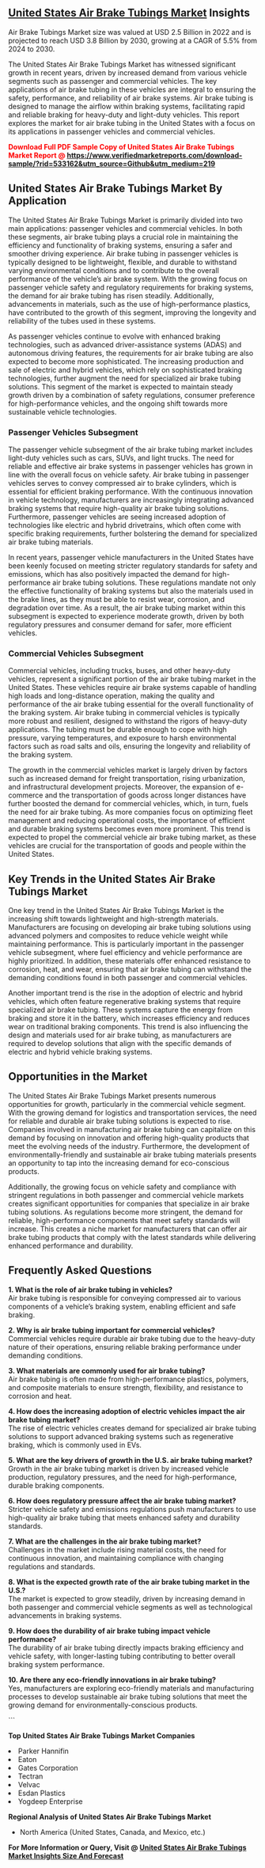 <h2><a href="https://www.verifiedmarketreports.com/download-sample/?rid=533162&amp;utm_source=Github&amp;utm_medium=219" target="_blank">United States Air Brake Tubings Market</a> Insights</h2><p>Air Brake Tubings Market size was valued at USD 2.5 Billion in 2022 and is projected to reach USD 3.8 Billion by 2030, growing at a CAGR of 5.5% from 2024 to 2030.</p><p> <p>The United States Air Brake Tubings Market has witnessed significant growth in recent years, driven by increased demand from various vehicle segments such as passenger and commercial vehicles. The key applications of air brake tubing in these vehicles are integral to ensuring the safety, performance, and reliability of air brake systems. Air brake tubing is designed to manage the airflow within braking systems, facilitating rapid and reliable braking for heavy-duty and light-duty vehicles. This report explores the market for air brake tubing in the United States with a focus on its applications in passenger vehicles and commercial vehicles.</p> <p><strong><p><span class=""><span style="color: #ff0000;"><strong>Download Full PDF Sample Copy of United States Air Brake Tubings Market Report</strong> @ </span><a href="https://www.verifiedmarketreports.com/download-sample/?rid=533162&amp;utm_source=Github&amp;utm_medium=219" target="_blank">https://www.verifiedmarketreports.com/download-sample/?rid=533162&amp;utm_source=Github&amp;utm_medium=219</a></span></p></strong></p> <h2>United States Air Brake Tubings Market By Application</h2> <p>The United States Air Brake Tubings Market is primarily divided into two main applications: passenger vehicles and commercial vehicles. In both these segments, air brake tubing plays a crucial role in maintaining the efficiency and functionality of braking systems, ensuring a safer and smoother driving experience. Air brake tubing in passenger vehicles is typically designed to be lightweight, flexible, and durable to withstand varying environmental conditions and to contribute to the overall performance of the vehicle’s air brake system. With the growing focus on passenger vehicle safety and regulatory requirements for braking systems, the demand for air brake tubing has risen steadily. Additionally, advancements in materials, such as the use of high-performance plastics, have contributed to the growth of this segment, improving the longevity and reliability of the tubes used in these systems.</p> <p>As passenger vehicles continue to evolve with enhanced braking technologies, such as advanced driver-assistance systems (ADAS) and autonomous driving features, the requirements for air brake tubing are also expected to become more sophisticated. The increasing production and sale of electric and hybrid vehicles, which rely on sophisticated braking technologies, further augment the need for specialized air brake tubing solutions. This segment of the market is expected to maintain steady growth driven by a combination of safety regulations, consumer preference for high-performance vehicles, and the ongoing shift towards more sustainable vehicle technologies.</p> <h3>Passenger Vehicles Subsegment</h3> <p>The passenger vehicle subsegment of the air brake tubing market includes light-duty vehicles such as cars, SUVs, and light trucks. The need for reliable and effective air brake systems in passenger vehicles has grown in line with the overall focus on vehicle safety. Air brake tubing in passenger vehicles serves to convey compressed air to brake cylinders, which is essential for efficient braking performance. With the continuous innovation in vehicle technology, manufacturers are increasingly integrating advanced braking systems that require high-quality air brake tubing solutions. Furthermore, passenger vehicles are seeing increased adoption of technologies like electric and hybrid drivetrains, which often come with specific braking requirements, further bolstering the demand for specialized air brake tubing materials.</p> <p>In recent years, passenger vehicle manufacturers in the United States have been keenly focused on meeting stricter regulatory standards for safety and emissions, which has also positively impacted the demand for high-performance air brake tubing solutions. These regulations mandate not only the effective functionality of braking systems but also the materials used in the brake lines, as they must be able to resist wear, corrosion, and degradation over time. As a result, the air brake tubing market within this subsegment is expected to experience moderate growth, driven by both regulatory pressures and consumer demand for safer, more efficient vehicles.</p> <h3>Commercial Vehicles Subsegment</h3> <p>Commercial vehicles, including trucks, buses, and other heavy-duty vehicles, represent a significant portion of the air brake tubing market in the United States. These vehicles require air brake systems capable of handling high loads and long-distance operation, making the quality and performance of the air brake tubing essential for the overall functionality of the braking system. Air brake tubing in commercial vehicles is typically more robust and resilient, designed to withstand the rigors of heavy-duty applications. The tubing must be durable enough to cope with high pressure, varying temperatures, and exposure to harsh environmental factors such as road salts and oils, ensuring the longevity and reliability of the braking system.</p> <p>The growth in the commercial vehicles market is largely driven by factors such as increased demand for freight transportation, rising urbanization, and infrastructural development projects. Moreover, the expansion of e-commerce and the transportation of goods across longer distances have further boosted the demand for commercial vehicles, which, in turn, fuels the need for air brake tubing. As more companies focus on optimizing fleet management and reducing operational costs, the importance of efficient and durable braking systems becomes even more prominent. This trend is expected to propel the commercial vehicle air brake tubing market, as these vehicles are crucial for the transportation of goods and people within the United States.</p> <h2>Key Trends in the United States Air Brake Tubings Market</h2> <p>One key trend in the United States Air Brake Tubings Market is the increasing shift towards lightweight and high-strength materials. Manufacturers are focusing on developing air brake tubing solutions using advanced polymers and composites to reduce vehicle weight while maintaining performance. This is particularly important in the passenger vehicle subsegment, where fuel efficiency and vehicle performance are highly prioritized. In addition, these materials offer enhanced resistance to corrosion, heat, and wear, ensuring that air brake tubing can withstand the demanding conditions found in both passenger and commercial vehicles.</p> <p>Another important trend is the rise in the adoption of electric and hybrid vehicles, which often feature regenerative braking systems that require specialized air brake tubing. These systems capture the energy from braking and store it in the battery, which increases efficiency and reduces wear on traditional braking components. This trend is also influencing the design and materials used for air brake tubing, as manufacturers are required to develop solutions that align with the specific demands of electric and hybrid vehicle braking systems.</p> <h2>Opportunities in the Market</h2> <p>The United States Air Brake Tubings Market presents numerous opportunities for growth, particularly in the commercial vehicle segment. With the growing demand for logistics and transportation services, the need for reliable and durable air brake tubing solutions is expected to rise. Companies involved in manufacturing air brake tubing can capitalize on this demand by focusing on innovation and offering high-quality products that meet the evolving needs of the industry. Furthermore, the development of environmentally-friendly and sustainable air brake tubing materials presents an opportunity to tap into the increasing demand for eco-conscious products.</p> <p>Additionally, the growing focus on vehicle safety and compliance with stringent regulations in both passenger and commercial vehicle markets creates significant opportunities for companies that specialize in air brake tubing solutions. As regulations become more stringent, the demand for reliable, high-performance components that meet safety standards will increase. This creates a niche market for manufacturers that can offer air brake tubing products that comply with the latest standards while delivering enhanced performance and durability.</p> <h2>Frequently Asked Questions</h2> <p><strong>1. What is the role of air brake tubing in vehicles?</strong><br> Air brake tubing is responsible for conveying compressed air to various components of a vehicle’s braking system, enabling efficient and safe braking.</p> <p><strong>2. Why is air brake tubing important for commercial vehicles?</strong><br> Commercial vehicles require durable air brake tubing due to the heavy-duty nature of their operations, ensuring reliable braking performance under demanding conditions.</p> <p><strong>3. What materials are commonly used for air brake tubing?</strong><br> Air brake tubing is often made from high-performance plastics, polymers, and composite materials to ensure strength, flexibility, and resistance to corrosion and heat.</p> <p><strong>4. How does the increasing adoption of electric vehicles impact the air brake tubing market?</strong><br> The rise of electric vehicles creates demand for specialized air brake tubing solutions to support advanced braking systems such as regenerative braking, which is commonly used in EVs.</p> <p><strong>5. What are the key drivers of growth in the U.S. air brake tubing market?</strong><br> Growth in the air brake tubing market is driven by increased vehicle production, regulatory pressures, and the need for high-performance, durable braking components.</p> <p><strong>6. How does regulatory pressure affect the air brake tubing market?</strong><br> Stricter vehicle safety and emissions regulations push manufacturers to use high-quality air brake tubing that meets enhanced safety and durability standards.</p> <p><strong>7. What are the challenges in the air brake tubing market?</strong><br> Challenges in the market include rising material costs, the need for continuous innovation, and maintaining compliance with changing regulations and standards.</p> <p><strong>8. What is the expected growth rate of the air brake tubing market in the U.S.?</strong><br> The market is expected to grow steadily, driven by increasing demand in both passenger and commercial vehicle segments as well as technological advancements in braking systems.</p> <p><strong>9. How does the durability of air brake tubing impact vehicle performance?</strong><br> The durability of air brake tubing directly impacts braking efficiency and vehicle safety, with longer-lasting tubing contributing to better overall braking system performance.</p> <p><strong>10. Are there any eco-friendly innovations in air brake tubing?</strong><br> Yes, manufacturers are exploring eco-friendly materials and manufacturing processes to develop sustainable air brake tubing solutions that meet the growing demand for environmentally-conscious products.</p> ```</p><p><strong>Top United States Air Brake Tubings Market Companies</strong></p><div data-test-id=""><p><li>Parker Hannifin</li><li> Eaton</li><li> Gates Corporation</li><li> Tectran</li><li> Velvac</li><li> Esdan Plastics</li><li> Yogdeep Enterprise</li></p><div><strong>Regional Analysis of&nbsp;United States Air Brake Tubings Market</strong></div><ul><li dir="ltr"><p dir="ltr">North America&nbsp;(United States, Canada, and Mexico, etc.)</p></li></ul><p><strong>For More Information or Query, Visit @&nbsp;</strong><strong><a href="https://www.verifiedmarketreports.com/product/air-brake-tubings-market-size-and-forecast/?utm_source=Github&amp;utm_medium=219" target="_blank">United States Air Brake Tubings Market Insights Size And Forecast</a></strong></p></div>
